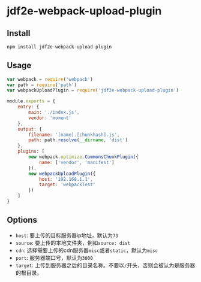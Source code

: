 # jdf2e-webpack-upload-plugin

## Install

```javascript
npm install jdf2e-webpack-upload-plugin
```

## Usage

```javascript
var webpack = require('webpack')
var path = require('path')
var webpackUploadPlugin = require('jdf2e-webpack-upload-plugin')

module.exports = {
    entry: {
        main: './index.js',
        vendor: 'moment'
    },
    output: {
        filename: '[name].[chunkhash].js',
        path: path.resolve(__dirname, 'dist')
    },
    plugins: [
        new webpack.optimize.CommonsChunkPlugin({
            name: ['vendor', 'manifest']
        }),
        new webpackUploadPlugin({
            host: '192.168.1.1',
            target: 'webpackTest'
        })
    ]
}
```

## Options

* `host`: 要上传的目标服务器ip地址，默认为`73`
* `source`: 要上传的本地文件夹，例如`source: dist`
* `cdn`: 选择需要上传的cdn服务器`misc`或者`static`，默认为`misc`
* `port`: 服务器端口号，默认为`3000`
* `target`: 上传到服务器之后的目录名称。不要以`/`开头，否则会被认为是服务器的根目录。
